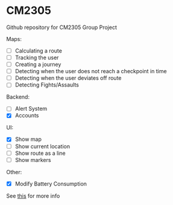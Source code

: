 # CM2305
Github repository for CM2305 Group Project

Maps:

- [ ] Calculating a route
- [ ] Tracking the user
- [ ] Creating a journey
- [ ] Detecting when the user does not reach a checkpoint in time
- [ ] Detecting when the user deviates off route
- [ ] Detecting Fights/Assaults

Backend:

- [ ] Alert System
- [X] Accounts

UI:

- [X] Show map
- [ ] Show current location
- [ ] Show route as a line
- [ ] Show markers

Other:
- [X] Modify Battery Consumption

See [this](https://teams.microsoft.com/_?tenantId=bdb74b30-9568-4856-bdbf-06759778fcbc#/docx/viewer/teams/https:~2F~2Fcf.sharepoint.com~2Fteams~2FCM2305-10~2FShared%20Documents~2FGeneral~2FFinal%20Stretch.docx?threadId=19:dc7363f41e7d498ebd5fb1500069fb08@thread.tacv2&baseUrl=https:~2F~2Fcf.sharepoint.com~2Fteams~2FCM2305-10&fileId=C1EA428D-7BD3-408D-9D24-87464249EAF6&viewerAction=view) for more info
